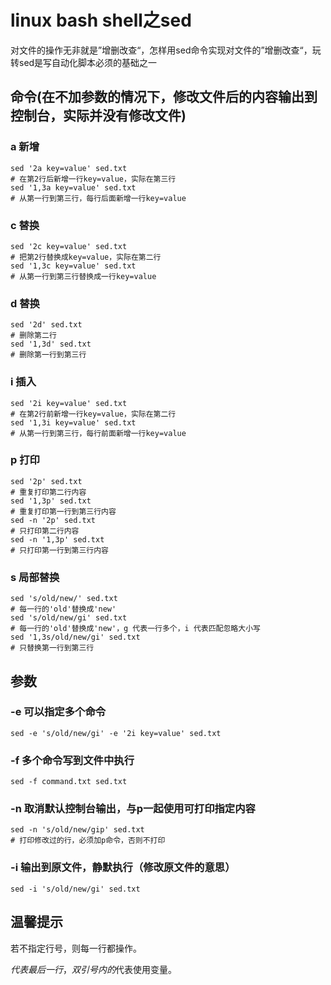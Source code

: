 # linux bash shell之sed

对文件的操作无非就是”增删改查“，怎样用sed命令实现对文件的”增删改查“，玩转sed是写自动化脚本必须的基础之一

## 命令(在不加参数的情况下，修改文件后的内容输出到控制台，实际并没有修改文件)

### a 新增

```
sed '2a key=value' sed.txt
# 在第2行后新增一行key=value，实际在第三行
sed '1,3a key=value' sed.txt
# 从第一行到第三行，每行后面新增一行key=value
```

### c 替换

```
sed '2c key=value' sed.txt
# 把第2行替换成key=value，实际在第二行
sed '1,3c key=value' sed.txt
# 从第一行到第三行替换成一行key=value
```

### d 替换

```
sed '2d' sed.txt
# 删除第二行
sed '1,3d' sed.txt
# 删除第一行到第三行
```

### i 插入

```
sed '2i key=value' sed.txt
# 在第2行前新增一行key=value，实际在第二行
sed '1,3i key=value' sed.txt
# 从第一行到第三行，每行前面新增一行key=value
```

### p 打印

```
sed '2p' sed.txt
# 重复打印第二行内容
sed '1,3p' sed.txt
# 重复打印第一行到第三行内容
sed -n '2p' sed.txt
# 只打印第二行内容
sed -n '1,3p' sed.txt
# 只打印第一行到第三行内容
```

### s 局部替换

```
sed 's/old/new/' sed.txt
# 每一行的'old'替换成'new'
sed 's/old/new/gi' sed.txt
# 每一行的'old'替换成'new'，g 代表一行多个，i 代表匹配忽略大小写
sed '1,3s/old/new/gi' sed.txt
# 只替换第一行到第三行
```

## 参数

### -e 可以指定多个命令

```
sed -e 's/old/new/gi' -e '2i key=value' sed.txt
```

### -f 多个命令写到文件中执行

```
sed -f command.txt sed.txt
```

### -n 取消默认控制台输出，与p一起使用可打印指定内容

```
sed -n 's/old/new/gip' sed.txt
# 打印修改过的行，必须加p命令，否则不打印
```

### -i 输出到原文件，静默执行（修改原文件的意思）

```
sed -i 's/old/new/gi' sed.txt
```

## 温馨提示

若不指定行号，则每一行都操作。

$代表最后一行，双引号内的$代表使用变量。
